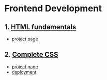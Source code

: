 # Frontend Development

## 1. [HTML fundamentals](1.%20html/)
- [project page](1.%20html/portfolio/index.html)
## 2. [Complete CSS](2.%20css/)
- [project page](2.%20css/project/index.html) 
- [deployment](https://jumanazar.uz/Frontend/2.%20css/project/index.html)

